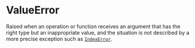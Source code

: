 # ValueError
Raised when an operation or function receives an argument that has the right type but an inappropriate value, and the situation is not described by a more precise exception such as [`IndexError`](/exceptions/IndexError.md).